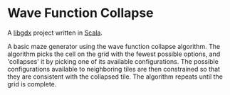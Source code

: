 # Wave Function Collapse

A [libgdx](https://libgdx.com/) project written in [Scala](https://www.scala-lang.org/).

A basic maze generator using the wave function collapse
algorithm. The algorithm picks the cell on the grid with the
fewest possible options, and 'collapses' it by picking one of
its available configurations. The possible configurations
available to neighboring tiles are then constrained so that they
are consistent with the collapsed tile. The algorithm repeats
until the grid is complete.
